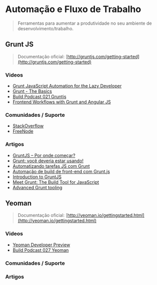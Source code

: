 # Automação e Fluxo de Trabalho

> Ferramentas para aumentar a produtividade no seu ambiente de desenvolvimento/trabalho.


## Grunt JS

> Documentação oficial: [http://gruntjs.com/getting-started](http://gruntjs.com/getting-started)

### Videos
* [Grunt JavaScript Automation for the Lazy Developer](http://www.youtube.com/watch?v=bntNYzCrzvE)
* [Grunt - The Basics](https://www.youtube.com/watch?v=q3Sqljpr-Vc)
* [Build Podcast 021 Gruntjs](https://www.youtube.com/watch?v=LoStSbRRA3I)
* [Frontend Workflows with Grunt and Angular JS](https://www.youtube.com/watch?v=fSAgFxjFSqY)

### Comunidades / Suporte
* [StackOverflow](http://stackoverflow.com/questions/tagged/gruntjs)
* [FreeNode](http://webchat.freenode.net/?channels=grunt)

### Artigos
* [GruntJS – Por onde começar?](http://www.voltsdigital.com.br/labs/gruntjs-por-onde-comecar/)
* [Grunt: você deveria estar usando!](http://tableless.com.br/grunt-voce-deveria-estar-usando/#.UbqFChXwJ-Y)
* [Automatizando tarefas JS com Grunt](http://zenorocha.com/automatizando-tarefas-js-com-grunt/)
* [Automação de build de front-end com Grunt.js](http://blog.caelum.com.br/automacao-de-build-de-front-end-com-grunt-js/)
* [Introduction to GruntJS](http://www.bymichaellancaster.com/blog/introduction-to-task-runner-gruntjs/)
* [Meet Grunt: The Build Tool for JavaScript](http://net.tutsplus.com/tutorials/javascript-ajax/meeting-grunt-the-build-tool-for-javascript/)
* [Advanced Grunt tooling](http://chrisawren.com/posts/Advanced-Grunt-tooling)

## Yeoman

> Documentação oficial: [http://yeoman.io/gettingstarted.html](http://yeoman.io/gettingstarted.html)

### Videos
* [Yeoman Developer Preview](http://www.youtube.com/watch?v=4qFwYiVjooc)
* [Build Podcast 027 Yeoman](https://www.youtube.com/watch?v=AIb3gLv2seY)

### Comunidades / Suporte

### Artigos
